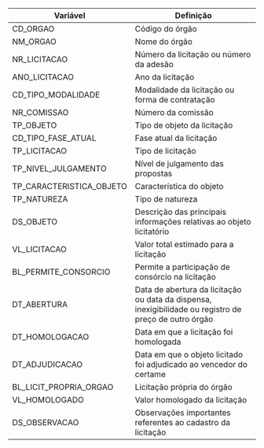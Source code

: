 | **Variável**          | **Definição** |
|----------------------|----------------|
|       CD_ORGAO             |  Código do órgão                      |
|       NM_ORGAO             | Nome do órgão                    |
|       NR_LICITACAO             | Número da licitação ou número da adesão                      |
|       ANO_LICITACAO             |  Ano da licitação                     |
|       CD_TIPO_MODALIDADE             |  Modalidade da licitação ou forma de contratação                     |
|       NR_COMISSAO             |Número da comissão                       |
|       TP_OBJETO             |  Tipo de objeto da licitação                     |
|       CD_TIPO_FASE_ATUAL             |   Fase atual da licitação                    |
|       TP_LICITACAO             |  Tipo de licitação                       |
|       TP_NIVEL_JULGAMENTO             | Nível de julgamento das propostas                      |
|       TP_CARACTERISTICA_OBJETO             |  Característica do objeto                     |
|       TP_NATUREZA             |Tipo de natureza                       |
|       DS_OBJETO             |  Descrição das principais informações relativas ao objeto licitatório|
|       VL_LICITACAO             |Valor total estimado para a licitação|
|       BL_PERMITE_CONSORCIO             |  Permite a participação de consórcio na licitação                     |
|       DT_ABERTURA             |  Data de abertura da licitação ou data da dispensa, inexigibilidade ou registro de preço de outro órgão                     |
|       DT_HOMOLOGACAO             | Data em que a licitação foi homologada                      |
|       DT_ADJUDICACAO             |  Data em que o objeto licitado foi adjudicado ao vencedor do certame                     |
|       BL_LICIT_PROPRIA_ORGAO             |  Licitação própria do órgão                     |
|       VL_HOMOLOGADO             | Valor homologado da licitação |
|       DS_OBSERVACAO             | Observações importantes referentes ao cadastro da licitação |
